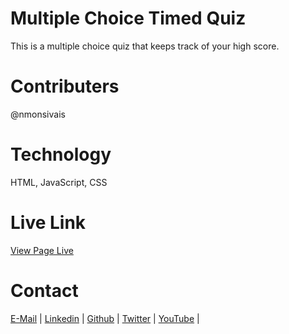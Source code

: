 # Multiple Choice Timed Quiz
This is a multiple choice quiz that keeps track of your high score.  

# Contributers

@nmonsivais

# Technology
HTML, JavaScript, CSS

# Live Link
[View Page Live](https://nmonsivais.github.io/timedquiz/)

# Contact
[E-Mail](Mailto:nmonsivais@gmail.com) |
[Linkedin](http://www.linkedin.com/in/nmonsivais) |
[Github](http://github.com/nmonsivais) |
[Twitter](http://www.twitter.com/trobadour_XP) |
[YouTube](http://www.youtube.com/c/Trobadour_XP) |